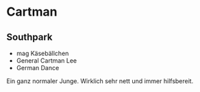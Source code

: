 # Cartman
## Southpark
* mag Käsebällchen
* General Cartman Lee
* German Dance

Ein ganz normaler Junge. Wirklich sehr nett und immer hilfsbereit.
